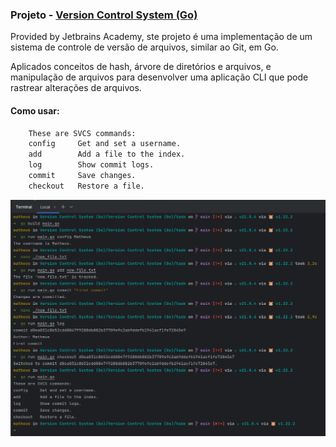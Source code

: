 ### Projeto - [Version Control System (Go)](https://hyperskill.org/projects/420)

Provided by Jetbrains Academy, ste projeto é uma implementação de um sistema de controle de versão de arquivos, similar ao Git, em Go.

Aplicados conceitos de hash, árvore de diretórios e arquivos, e manipulação de arquivos para desenvolver uma aplicação CLI que pode rastrear alterações de arquivos.


#### Como usar:
```bash
    These are SVCS commands:
    config     Get and set a username.
    add        Add a file to the index.
    log        Show commit logs.
    commit     Save changes.
    checkout   Restore a file.
```
![CLI Commands](cli_commands.png)